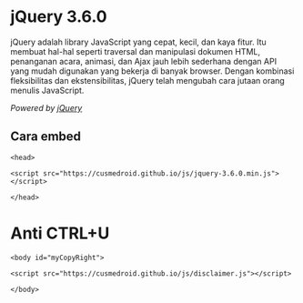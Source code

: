 # jQuery 3.6.0
jQuery adalah library JavaScript yang cepat, kecil, dan kaya fitur. Itu membuat hal-hal seperti traversal dan manipulasi dokumen HTML, penanganan acara, animasi, dan Ajax jauh lebih sederhana dengan API yang mudah digunakan yang bekerja di banyak browser. Dengan kombinasi fleksibilitas dan ekstensibilitas, jQuery telah mengubah cara jutaan orang menulis JavaScript.

*Powered by [jQuery](https://jquery.com/)*

## Cara embed
`<head>`

`<script src="https://cusmedroid.github.io/js/jquery-3.6.0.min.js"></script>`

`</head>`

# Anti CTRL+U
`<body id="myCopyRight">`

`<script src="https://cusmedroid.github.io/js/disclaimer.js"></script>`

`</body>`
